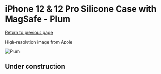 # iPhone 12 & 12 Pro Silicone Case with MagSafe - Plum

[Return to previous page](/iphone_12)

[High-resolution image from Apple](https://store.storeimages.cdn-apple.com/8756/as-images.apple.com/is/MHL23?wid=4500&hei=4500&fmt=png)

<div style="width: 500px"><img src="/everyphone/MHL23.png" alt="Plum"></div>

## Under construction
